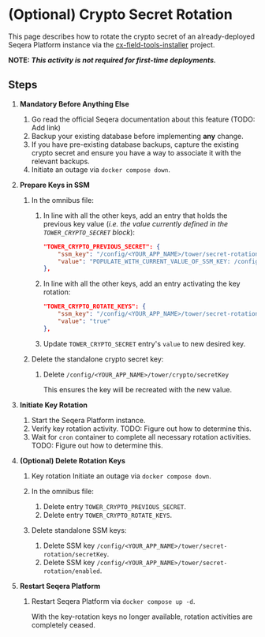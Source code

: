 # (Optional) Crypto Secret Rotation

This page describes how to rotate the crypto secret of an already-deployed Seqera Platform instance via the [cx-field-tools-installer](https://github.com/seqeralabs/cx-field-tools-installer) project.

**NOTE: _This activity is not required for first-time deployments._**


## Steps
1. **Mandatory Before Anything Else**

    1. Go read the official Seqera documentation about this feature (TODO: Add link)
    1. Backup your existing database before implementing **any** change.
    1. If you have pre-existing database backups, capture the existing crypto secret and ensure you have a way to associate it with the relevant backups. 
    1. Initiate an outage via `docker compose down`.

2. **Prepare Keys in SSM**

    1. In the omnibus file:
        1. In line with all the other keys, add an entry that holds the previous key value (_i.e. the value currently defined in the `TOWER_CRYPTO_SECRET` block_):
            ```json
            "TOWER_CRYPTO_PREVIOUS_SECRET": {
		        "ssm_key": "/config/<YOUR_APP_NAME>/tower/secret-rotation/previous-key",
		        "value": "POPULATE_WITH_CURRENT_VALUE_OF_SSM_KEY: /config/tower-template/tower/crypto/secretKey"
	        },
            ```
        1. In line with all the other keys, add an entry activating the key rotation:
            ```json
            "TOWER_CRYPTO_ROTATE_KEYS": {
		        "ssm_key": "/config/<YOUR_APP_NAME>/tower/secret-rotation/enabled",
		        "value": "true"
	        },
            ```

        1. Update `TOWER_CRYPTO_SECRET` entry's `value` to new desired key.

    2. Delete the standalone crypto secret key:
        1. Delete `/config/<YOUR_APP_NAME>/tower/crypto/secretKey`

            This ensures the key will be recreated with the new value.

3. **Initiate Key Rotation**

    1. Start the Seqera Platform instance.
    1. Verify key rotation activity.
        TODO: Figure out how to determine this.
    1. Wait for `cron` container to complete all necessary rotation activities. 
        TODO: Figure out how to determine this.

4. **(Optional) Delete Rotation Keys**

    1. Key rotation 
        Initiate an outage via `docker compose down`.

    1. In the omnibus file:
        1. Delete entry `TOWER_CRYPTO_PREVIOUS_SECRET`.
        1. Delete entry `TOWER_CRYPTO_ROTATE_KEYS`.

    1. Delete standalone SSM keys:
        1. Delete SSM key `/config/<YOUR_APP_NAME>/tower/secret-rotation/secretKey`.
        1. Delete SSM key `/config/<YOUR_APP_NAME>/tower/secret-rotation/enabled`.

5. **Restart Seqera Platform**

    1. Restart Seqera Platform via `docker compose up -d`.

        With the key-rotation keys no longer available, rotation activities are completely ceased.
